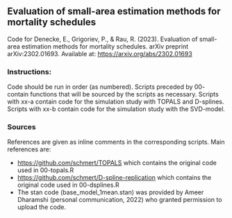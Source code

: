 ## Evaluation of small-area estimation methods for mortality schedules

Code for Denecke, E., Grigoriev, P., & Rau, R. (2023). Evaluation of small-area estimation methods for mortality schedules. arXiv preprint arXiv:2302.01693.
Available at: https://arxiv.org/abs/2302.01693

### Instructions:
Code should be run in order (as numbered). Scripts preceded by 00- contain functions that will be sourced by the scripts as necessary. Scripts with xx-a contain code for the simulation study with TOPALS and D-splines. Scripts with xx-b contain code for the simulation study with the SVD-model.

### Sources
References are given as inline comments in the corresponding scripts. Main references are:
* https://github.com/schmert/TOPALS which contains the original code used in 00-topals.R
* https://github.com/schmert/D-spline-replication which contains the original code used in 00-dsplines.R
* The stan code (base_model_1mean.stan) was provided by Ameer Dharamshi (personal communication, 2022) who granted permission to upload the code.
